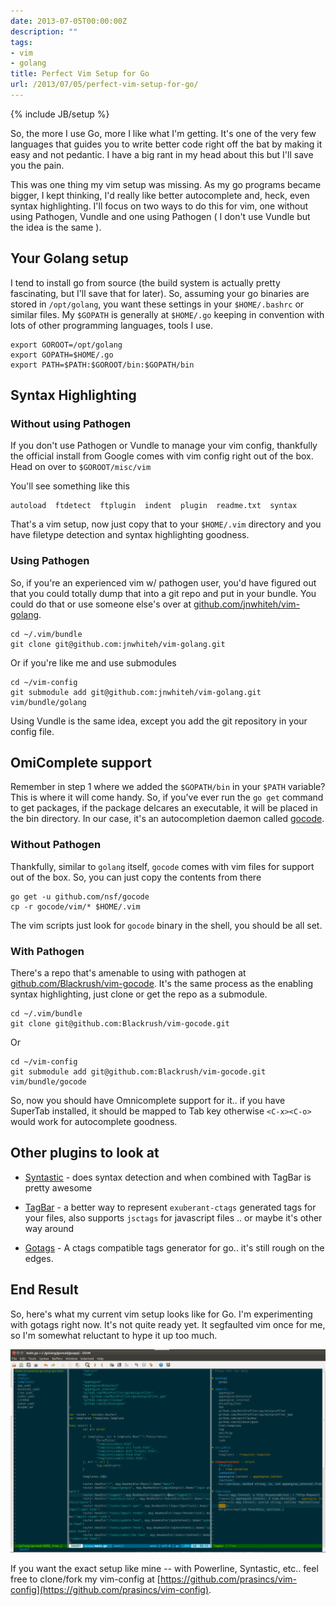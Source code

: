 ```yaml
---
date: 2013-07-05T00:00:00Z
description: ""
tags:
- vim
- golang
title: Perfect Vim Setup for Go
url: /2013/07/05/perfect-vim-setup-for-go/
---
```


{% include JB/setup %}

So, the more I use Go, more I like what I'm getting. It's one of the very few languages that guides you to write better code right off the bat by making it easy and not pedantic. I have a big rant in my head about this but I'll save you the pain. 

This was one thing my vim setup was missing. As my go programs became bigger, I kept thinking, I'd really like better autocomplete and, heck, even syntax highlighting. I'll focus on two ways to do this for vim, one without using Pathogen, Vundle and one using Pathogen ( I don't use Vundle but the idea is the same ). 

## Your Golang setup

I tend to install go from source (the build system is actually pretty fascinating, but I'll save that for later). So, assuming your go binaries are stored in `/opt/golang`, you want these settings in your `$HOME/.bashrc` or similar files. My `$GOPATH` is generally at `$HOME/.go` keeping in convention with lots of other programming languages, tools I use.

    export GOROOT=/opt/golang
    export GOPATH=$HOME/.go
    export PATH=$PATH:$GOROOT/bin:$GOPATH/bin

## Syntax Highlighting

### Without using Pathogen

If you don't use Pathogen or Vundle to manage your vim config, thankfully the official install from Google comes with vim config right out of the box. Head on over to `$GOROOT/misc/vim`

You'll see something like this

    autoload  ftdetect  ftplugin  indent  plugin  readme.txt  syntax

That's a vim setup, now just copy that to your `$HOME/.vim` directory and you have filetype detection and syntax highlighting goodness.

### Using Pathogen

So, if you're an experienced vim w/ pathogen user, you'd have figured out that you could totally dump that into a git repo and put in your bundle. You could do that or use someone else's over at [github.com/jnwhiteh/vim-golang](https://github.com/jnwhiteh/vim-golang).

    cd ~/.vim/bundle
    git clone git@github.com:jnwhiteh/vim-golang.git

Or if you're like me and use submodules

    cd ~/vim-config
    git submodule add git@github.com:jnwhiteh/vim-golang.git vim/bundle/golang

Using Vundle is the same idea, except you add the git repository in your config file.

## OmiComplete support 

Remember in step 1 where we added the `$GOPATH/bin` in your `$PATH` variable? This is where it will come handy. So, if you've ever run the `go get` command to get packages, if the package delcares an executable, it will be placed in the bin directory. In our case, it's an autocompletion daemon called [gocode](https://github.com/nsf/gocode).

### Without Pathogen

Thankfully, similar to `golang` itself, `gocode` comes with vim files for support out of the box. So, you can just copy the contents from there

    go get -u github.com/nsf/gocode
    cp -r gocode/vim/* $HOME/.vim

The vim scripts just look for `gocode` binary in the shell, you should be all set.

### With Pathogen

There's a repo that's amenable to using with pathogen at [github.com/Blackrush/vim-gocode](http://github.com/Blackrush/vim-gocode). It's the same process as the enabling syntax highlighting, just clone or get the repo as a submodule.

    cd ~/.vim/bundle
    git clone git@github.com:Blackrush/vim-gocode.git

Or

    cd ~/vim-config
    git submodule add git@github.com:Blackrush/vim-gocode.git vim/bundle/gocode


So, now you should have Omnicomplete support for it.. if you have SuperTab installed, it should be mapped to Tab key otherwise `<C-x><C-o>` would work for autocomplete goodness.


## Other plugins to look at 

* [Syntastic](https://github.com/scrooloose/syntastic) - does syntax detection and when combined with TagBar is pretty awesome

* [TagBar](https://github.com/majutsushi/tagbar) - a better way to represent `exuberant-ctags` generated tags for your files, also supports `jsctags` for javascript files .. or maybe it's other way around

* [Gotags](https://github.com/jstemmer/gotags) - A ctags compatible tags generator for go.. it's still rough on the edges.

## End Result

So, here's what my current vim setup looks like for Go. I'm experimenting with gotags right now. It's not quite ready yet. It segfaulted vim once for me, so I'm somewhat reluctant to hype it up too much.

![Go Screenshot](/assets/images/vim-go-setup-screenshot.png)

If you want the exact setup like mine -- with Powerline, Syntastic, etc.. feel free to clone/fork my vim-config at [https://github.com/prasincs/vim-config](https://github.com/prasincs/vim-config).
